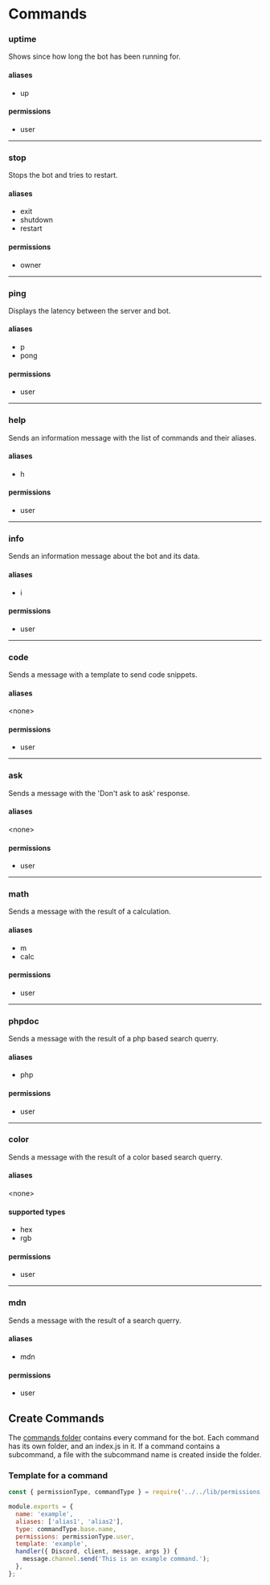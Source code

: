 # Commands

### uptime
Shows since how long the bot has been running for.
#### aliases
 - up
#### permissions
 - user

---
### stop
Stops the bot and tries to restart.
#### aliases
 - exit
 - shutdown
 - restart
#### permissions
 - owner

 ---
### ping
Displays the latency between the server and bot.
#### aliases
 - p
 - pong
#### permissions
 - user

 ---
### help
Sends an information message with the list of commands and their aliases.
#### aliases
 - h
#### permissions
 - user

 ---
### info
Sends an information message about the bot and its data.
#### aliases
 - i
#### permissions
 - user

 ---
### code
Sends a message with a template to send code snippets. 
#### aliases
\<none>
#### permissions
 - user

---
### ask
Sends a message with the 'Don't ask to ask' response.
#### aliases
\<none>
#### permissions
 - user

 ---
### math
Sends a message with the result of a calculation.
#### aliases
 - m
 - calc
#### permissions
 - user

---
### phpdoc
Sends a message with the result of a php based search querry.
#### aliases
 - php
#### permissions
 - user

---
### color
Sends a message with the result of a color based search querry.
#### aliases
\<none>
#### supported types
 - hex
 - rgb
#### permissions
 - user

---
### mdn
Sends a message with the result of a search querry.
#### aliases
 - mdn
#### permissions
 - user

## Create Commands

The [commands folder](https://github.com/PopperDevs/PopperBot/tree/master/commands) contains every command for the bot. Each command has its own folder, and an index.js in it. If a command contains a subcommand, a file with the subcommand name is created inside the folder.

### Template for a command

```javascript
const { permissionType, commandType } = require('../../lib/permissions');

module.exports = {
  name: 'example',
  aliases: ['alias1', 'alias2'],
  type: commandType.base.name,
  permissions: permissionType.user,
  template: 'example',
  handler({ Discord, client, message, args }) {
    message.channel.send('This is an example command.');
  },
};
```